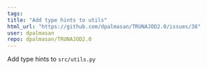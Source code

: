 ```yaml
---
tags: 
title: "Add type hints to utils"
html_url: "https://github.com/dpalmasan/TRUNAJOD2.0/issues/38"
user: dpalmasan
repo: dpalmasan/TRUNAJOD2.0
---
```


Add type hints to `src/utils.py`